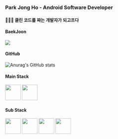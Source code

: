 ### Park Jong Ho - Android Software Developer  


#### 🧑🏻‍💻 클린 코드를 짜는 개발자가 되고프다

#### BaekJoon
<img align='top' src="http://mazassumnida.wtf/api/generate_badge?boj=as00098">  

#### GitHub
![Anurag's GitHub stats](https://github-readme-stats.vercel.app/api?username=HoJongPARK&show_icons=true&theme=vue)  
  
  
#### Main Stack  
<image src="https://user-images.githubusercontent.com/57793298/135412920-c7495e48-5802-4fca-a26e-da1e50f15931.png" width="50" height = "50"> <image src="https://user-images.githubusercontent.com/57793298/135413690-de600da2-32a7-4e5d-a4cb-33cbff1fb3f2.png" width="50" height = "50">  
#### Sub Stack
<image src="https://user-images.githubusercontent.com/57793298/135413964-18139b8d-646f-43e3-866d-eb42244a88df.png" width="50" height = "50"> <image src="https://user-images.githubusercontent.com/57793298/135414108-e645bb43-fa2d-478a-99a7-80351fd1313e.png" width="50" height = "50"> <image src="https://user-images.githubusercontent.com/57793298/135414313-e9e3bdcd-800d-45cf-a6e3-37fd0e2416a5.png" width="50" height = "50"> <image src="https://user-images.githubusercontent.com/57793298/135414881-42798eac-08f2-49c5-951d-56d9614f3399.png" width="50" height = "50">  
